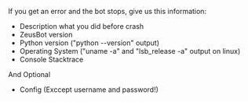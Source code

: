 If you get an error and the bot stops, give us this information:

* Description what you did before crash
* ZeusBot version
* Python version ("python --version" output)
* Operating System ("uname -a" and "lsb_release -a" output on linux)
* Console Stacktrace

And Optional

* Config (Exccept username and password!)
